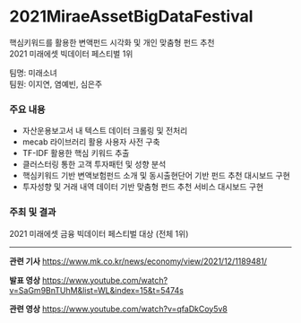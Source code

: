 # 2021MiraeAssetBigDataFestival
핵심키워드를 활용한 변액펀드 시각화 및 개인 맞춤형 펀드 추천   
2021 미래에셋 빅데이터 페스티벌 1위 

팀명: 미래소녀  
팀원: 이지연, 염예빈, 심은주



### 주요 내용
- 자산운용보고서 내 텍스트 데이터 크롤링 및 전처리 
- mecab 라이브러리 활용 사용자 사전 구축
- TF-IDF 활용한 핵심 키워드 추출
- 클러스터링 통한 고객 투자패턴 및 성향 분석
- 핵심키워드 기반 변액보험펀드 소개 및 동시출현단어 기반 펀드 추천 대시보드 구현
- 투자성향 및 거래 내역 데이터 기반 맞춤형 펀드 추천 서비스 대시보드 구현 


### 주최 및 결과
2021 미래에셋 금융 빅데이터 페스티벌 대상 (전체 1위)

------
**관련 기사**
https://www.mk.co.kr/news/economy/view/2021/12/1189481/

**발표 영상**
https://www.youtube.com/watch?v=SaGm9BnTUhM&list=WL&index=15&t=5474s

**관련 영상**
https://www.youtube.com/watch?v=qfaDkCoy5v8
